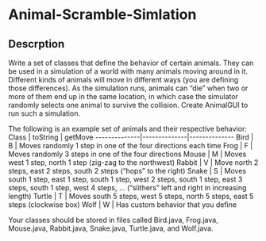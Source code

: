 # Animal-Scramble-Simlation
## Descrption 
Write a set of classes that define the behavior of certain animals. They can be used in a simulation of a world with many animals moving around in it. Different kinds of animals will move in different ways (you are defining those differences). As the simulation runs, animals can “die” when two or more of them end up in the same location, in which case the simulator randomly selects one animal to survive the collision. Create AnimalGUI to run such a simulation.

The following is an example set of animals and their respective behavior:
Class	| toString | getMove
--------------|--------------|--------------
Bird	| B	| Moves randomly 1 step in one of the four directions each time
Frog | F | Moves randomly 3 steps in one of the four directions
Mouse	| M |	Moves west 1 step, north 1 step (zig-zag to the northwest)
Rabbit | V | Move north 2 steps, east 2 steps, south 2 steps (“hops” to the right)
Snake	| S |	Moves south 1 step, east 1 step, south 1 step, west 2 steps, south 1 step, east 3 steps, south 1 step, west 4 steps, ... (“slithers” left and right in increasing length)
Turtle | T	| Moves south 5 steps, west 5 steps, north 5 steps, east 5 steps (clockwise box)
Wolf | W | Has custom behavior that you define

Your classes should be stored in files called Bird.java, Frog.java, Mouse.java, Rabbit.java, Snake.java, Turtle.java, and Wolf.java.

